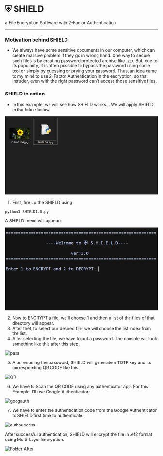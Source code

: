 # ⛨ SHIELD
 a File Encryption Software with 2-Factor Authentication

---
### Motivation behind SHIELD
- We always have some sensitive documents in our computer, which can create massive problem if they go in wrong hand. One way to secure such files is by creating password protected archive like .zip. But, due to its popularity, it is often possible to bypass the password using some tool or simply by guessing or prying your password. Thus, an idea came to my mind to use 2-Factor Authentication in the encryption, so that intruder, even with the right password can't access those sensitive files.

### SHIELD in action
- In this example, we will see how SHIELD works...
  We will apply SHIELD in the folder below:
  
![FolderBefore](./Demo/Folder.PNG?raw=true)

1. First, fire up the SHIELD using 
```
python3 SHIELD1.0.py
```
A SHIELD menu will appear:

![menu](./Demo/S1.PNG?raw=true)

2. Now to ENCRYPT a file, we'll choose 1 and then a list of the files of that directory will appear.
3. After thet, to select our desired file, we will choose the list index from the list. 
4. After selecting the file, we have to put a password. The console will look something like this after this step.

![pass](https://user-images.githubusercontent.com/33586885/126453415-18a1c026-ec9d-4a28-8068-e60df3878450.png)

5. After entering the password, SHIELD will generate a TOTP key and its corresponding QR CODE like this:

![QR](https://user-images.githubusercontent.com/33586885/126454632-364f29f1-ed8a-411b-a67f-92f607b30a55.png)

6. We have to Scan the QR CODE using any authenticator app. For this Example, I'll use Google Authenticator:

![googauth](https://user-images.githubusercontent.com/33586885/126455895-1ee2ecef-6126-4191-be80-88e378b067ab.png)

7. We have to enter the authentication code from the Google Authenticator to SHIELD first time to authenticate.

![authsuccess](https://user-images.githubusercontent.com/33586885/126456354-48b67f2a-0cbc-4d1d-9eb2-01f3eb08264d.png)

After successful authentication, SHIELD will encrypt the file in .ef2 format using Multi-Layer Encryption.

![Folder After](https://user-images.githubusercontent.com/33586885/126456821-d0a78413-cab3-4726-b384-31aac7a0b696.png)






